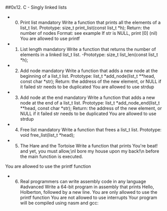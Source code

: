 
##0x12. C - Singly linked lists
* 0. Print list
mandatory
Write a function that prints all the elements of a list_t list.
Prototype: size_t print_list(const list_t *h);
Return: the number of nodes
Format: see example
If str is NULL, print [0] (nil)
You are allowed to use printf
* 1. List length
mandatory
Write a function that returns the number of elements in a linked list_t list.
-Prototype: size_t list_len(const list_t *h);
* 2. Add node
mandatory
Write a function that adds a new node at the beginning of a list_t list.
Prototype: list_t *add_node(list_t **head, const char *str);
Return: the address of the new element, or NULL if it failed
str needs to be duplicated
You are allowed to use strdup
* 3. Add node at the end
mandatory
Write a function that adds a new node at the end of a list_t list.
Prototype: list_t *add_node_end(list_t **head, const char *str);
Return: the address of the new element, or NULL if it failed
str needs to be duplicated
You are allowed to use strdup
* 4. Free list
mandatory
Write a function that frees a list_t list.
Prototype: void free_list(list_t *head);
* 5. The Hare and the Tortoise
Write a function that prints You're beat! and yet, you must allow,\nI bore my house upon my back!\n before the main function is executed.

You are allowed to use the printf function
* 6. Real programmers can write assembly code in any language
#advanced
Write a 64-bit program in assembly that prints Hello, Holberton, followed by a new line.
You are only allowed to use the printf function
You are not allowed to use interrupts
Your program will be compiled using nasm and gcc:

